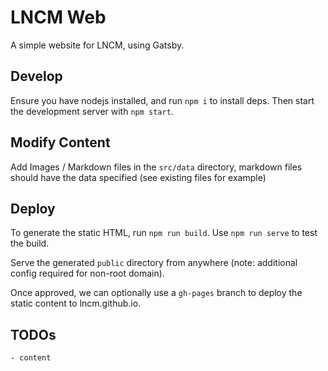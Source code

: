 # LNCM Web

A simple website for LNCM, using Gatsby.

## Develop

Ensure you have nodejs installed, and run `npm i` to install deps. Then start the development server with `npm start`.

## Modify Content

Add Images / Markdown files in the `src/data` directory, markdown files should have the data specified (see existing files for example)

## Deploy

To generate the static HTML, run `npm run build`.  Use `npm run serve` to test the build.

Serve the generated `public` directory from anywhere (note: additional config required for non-root domain).

Once approved, we can optionally use a `gh-pages` branch to deploy the static content to lncm.github.io.

## TODOs

```
- content
```
